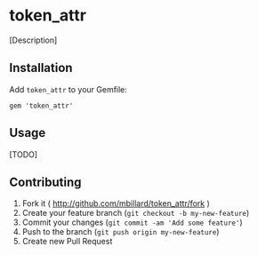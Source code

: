 # token_attr

[Description]

## Installation

Add `token_attr` to your Gemfile:

    gem 'token_attr'

## Usage

[TODO]

## Contributing

1. Fork it ( http://github.com/mbillard/token_attr/fork )
2. Create your feature branch (`git checkout -b my-new-feature`)
3. Commit your changes (`git commit -am 'Add some feature'`)
4. Push to the branch (`git push origin my-new-feature`)
5. Create new Pull Request
